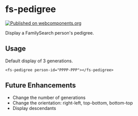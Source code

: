 # fs-pedigree

[![Published on webcomponents.org](https://img.shields.io/badge/webcomponents.org-published-blue.svg)](https://www.webcomponents.org/element/fs-webcomponents/fs-pedigree)

Display a FamilySearch person's pedigree.

## Usage

Default display of 3 generations.

    <fs-pedigree person-id="PPPP-PPP"></fs-pedigree>
    
## Future Enhancements

* Change the number of generations
* Change the orientation: right-left, top-bottom, bottom-top
* Display descendants